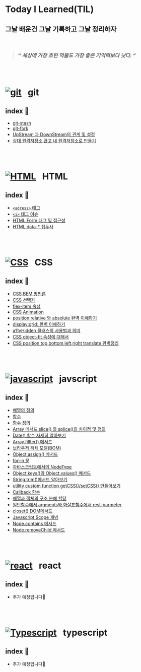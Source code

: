 <h1>Today I Learned(TIL)</h1>


<h2>그날 배운건 그날 기록하고 그날 정리하자</h2>
 
 <br/>

  > ### *“ 세상에 가장 흐린 먹물도 가장 좋은 기억력보다 낫다. ”* 

<br/>
  <br />

   

 # [![git](https://skillicons.dev/icons?i=git)](https://skillicons.dev) &nbsp;  git
 ## index 💁
 - [git-stash](https://github.com/suwan98/TIL-Today-I-Learned/blob/main/git/git-stash.md)
 - [git-fork](./git/fork.md)
 - [UpStream 과 DownStream의 관계 및 설정](./git/upstream-downstream.md)
 - [상대 원격저장소 끊고 내 원격저장소로 만들기](./git/git-remote-and-clone.md)

  
  <br/>
  <br />
  

   
  # [![HTML](https://skillicons.dev/icons?i=html)](https://skillicons.dev) &nbsp;  HTML
  ## index 💁
  - [`<adress>` 태그](https://github.com/suwan98/TIL-Today-I-Learned/blob/main/html/adress-tag.md)
  - [ `<i>` 태그 이슈](https://github.com/suwan98/TIL-Today-I-Learned/blob/main/html/i-tag-issue.md)
  - [HTML Form 태그 및 접근성](./html/html-form.md)
  - [HTML data-* 접두사](./html/data.md)

<br />
<br />


#  [![CSS](https://skillicons.dev/icons?i=css)](https://skillicons.dev) &nbsp; CSS  
 
## index 💁
- [CSS BEM 방법론](https://github.com/suwan98/TIL-Today-I-Learned/blob/main/css/CSS-BEM-Naming.md)
- [CSS 선택자](./css/css-selector.md)
- [flex-item 속성](./css/flex-item.md)
- [CSS Animation](./css/animation.md)
- [position:relative 와 absolute 완벽 이해하기](./css/position.md)
- [display:grid; 완벽 이해하기](./css/grid.md)
- [a11yHidden 클래스의 사용법과 의미](./css/a11yHidden.md)
- [CSS object-fit 속성에 대해서](./css/object-fit.md)
- [CSS position top,bottom,left,right translate 완벽정리](./css/CSS-top-right-left-bottom.md)

<br />
<br />


# [![javascript](https://skillicons.dev/icons?i=js)](https://skillicons.dev) &nbsp;  javscript 
## index 💁
- [배열의 정의](https://github.com/suwan98/TIL-Today-I-Learned/blob/main/javascript/array.md)
- [함수](https://github.com/suwan98/TIL-Today-I-Learned/blob/main/javascript/function.md)
- [함수 정의](https://github.com/suwan98/TIL-Today-I-Learned/blob/main/javascript/function-definition.md)
- [Array 메서드 slice() 와 splice()의 차이점 및 정의](./javascript/array2.md)
- [Date() 함수 자세히 알아보기](./javascript/Date.md)
- [Array.fillter() 메서드](./javascript/array-filter.md)
- [브라우저 객체 모델(BOM)](./javascript/BOM.md)
- [Object.assign() 메서드](./javascript/Object.assign.md)
- [for-in 문](./javascript/for-in.md)
- [자바스크립트에서의 NodeType](./javascript/node-type.md)
- [Object.keys()와 Object.values() 메서드](./javascript/Object-keys.md)
- [String.trim()메서드 알아보기](./javascript/String-trim.md)
- [utility custom function getCSS()/setCSS() 만들어보기](./javascript/getCSS_setCSS.md)
- [Callback 함수](./javascript/callback-function.md)
- [배열과 객체의 구조 분해 할당](./javascript/destructuring-assignment.md)
- [일반함수에서 argments와 화살표함수에서 rest-parmeter](./javascript/argments.md)
- [closet() DOM메서드](./javascript/closest.md)
- [Javascript Scope 개념](./javascript/scope.md)
- [Node.contains 메서드](./javascript/Node.contains().md)
- [Node.removeChild 메서드](./javascript/Node.removeChild.md)

<br />
<br />

# [![react](https://skillicons.dev/icons?i=react)](https://skillicons.dev) &nbsp; react
## index 💁
- 추가 예정입니다🥲

<br />
<br />


# [![Typescript](https://skillicons.dev/icons?i=ts)](https://skillicons.dev) &nbsp;  typescript 
## index 💁
- 추가 예정입니다🥲
